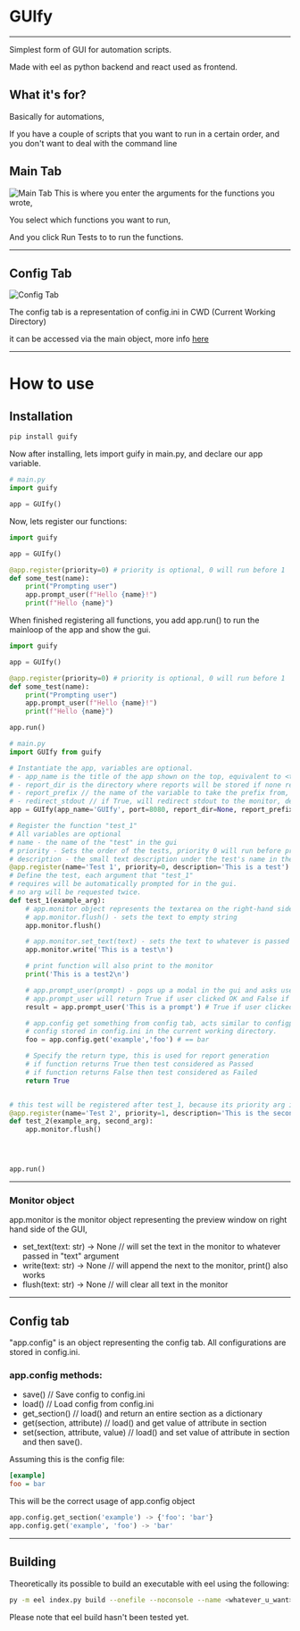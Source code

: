 # GUIfy

---

Simplest form of GUI for automation scripts.

Made with eel as python backend and react used as frontend.

## What it's for?

Basically for automations,

If you have a couple of scripts that you want to run in a certain order, and you don't want to deal with the command line

## Main Tab

![Main Tab](./docs/images/main_tab.png)
This is where you enter the arguments for the functions you wrote,

You select which functions you want to run,

And you click Run Tests to to run the functions.

---

## Config Tab

![Config Tab](./docs/images/config_tab.png)

The config tab is a representation of config.ini in CWD (Current Working Directory)

it can be accessed via the main object, more info [here](#how-to-use)

---

# How to use

## Installation

```bash
pip install guify
```

Now after installing, lets import guify in main.py, and declare our app variable.

```py
# main.py
import guify

app = GUIfy()
```

Now, lets register our functions:

```py
import guify

app = GUIfy()

@app.register(priority=0) # priority is optional, 0 will run before 1
def some_test(name):
    print("Prompting user")
    app.prompt_user(f"Hello {name}!")
    print(f"Hello {name}")
```

When finished registering all functions, you add app.run() to run the mainloop of the app and show the gui.

```py
import guify

app = GUIfy()

@app.register(priority=0) # priority is optional, 0 will run before 1
def some_test(name):
    print("Prompting user")
    app.prompt_user(f"Hello {name}!")
    print(f"Hello {name}")

app.run()
```

```py
# main.py
import GUIfy from guify

# Instantiate the app, variables are optional.
# - app_name is the title of the app shown on the top, equivalent to <title /> tag in HTML
# - report_dir is the directory where reports will be stored if none reports are disabled.
# - report_prefix // the name of the variable to take the prefix from, default is "report_*.txt"
# - redirect_stdout // if True, will redirect stdout to the monitor, default is True
app = GUIfy(app_name='GUIfy', port=8080, report_dir=None, report_prefix=None, redirect_stdout=True) # default app_name is 'GUIfy'

# Register the function "test_1"
# All variables are optional
# name - the name of the "test" in the gui
# priority - Sets the order of the tests, priority 0 will run before priority 1
# description - the small text description under the test's name in the gui.
@app.register(name='Test 1', priority=0, description='This is a test')
# Define the test, each argument that "test_1"
# requires will be automatically prompted for in the gui.
# no arg will be requested twice.
def test_1(example_arg):
    # app.monitor object represents the textarea on the right-hand side of the gui
    # app.monitor.flush() - sets the text to empty string
    app.monitor.flush()

    # app.monitor.set_text(text) - sets the text to whatever is passed to it
    app.monitor.write('This is a test\n')

    # print function will also print to the monitor
    print('This is a test2\n')

    # app.prompt_user(prompt) - pops up a modal in the gui and asks user to click OK or cancel.
    # app.prompt_user will return True if user clicked OK and False if user clicked cancel
    result = app.prompt_user('This is a prompt') # True if user clicked OK, False if user clicked Cancel

    # app.config get something from config tab, acts similar to configparser
    # config stored in config.ini in the current working directory.
    foo = app.config.get('example','foo') # == bar

    # Specify the return type, this is used for report generation
    # if function returns True then test considered as Passed
    # if function returns False then test considered as Failed
    return True


# this test will be registered after test_1, because its priority arg is higher.
@app.register(name='Test 2', priority=1, description='This is the second test.')
def test_2(example_arg, second_arg):
    app.monitor.flush()




app.run()

```

---

### Monitor object

app.monitor is the monitor object representing the preview window on right hand side of the GUI,

- set_text(text: str) -> None // will set the text in the monitor to whatever passed in "text" argument
- write(text: str) -> None // will append the next to the monitor, print() also works
- flush(text: str) -> None // will clear all text in the monitor

---

## Config tab

"app.config" is an object representing the config tab.
All configurations are stored in config.ini.

### app.config methods:

- save() // Save config to config.ini
- load() // Load config from config.ini
- get_section() // load() and return an entire section as a dictionary
- get(section, attribute) // load() and get value of attribute in section
- set(section, attribute, value) // load() and set value of attribute in section and then save().

Assuming this is the config file:

```ini
[example]
foo = bar
```

This will be the correct usage of app.config object

```py
app.config.get_section('example') -> {'foo': 'bar'}
app.config.get('example', 'foo') -> 'bar'
```

---

## Building

Theoretically its possible to build an executable with eel using the following:

```bash
py -m eel index.py build --onefile --noconsole --name <whatever_u_want> --icon=public/favicon.ico
```

Please note that eel build hasn't been tested yet.
